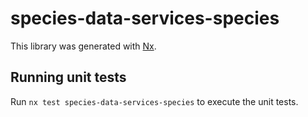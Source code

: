 # species-data-services-species

This library was generated with [Nx](https://nx.dev).

## Running unit tests

Run `nx test species-data-services-species` to execute the unit tests.
